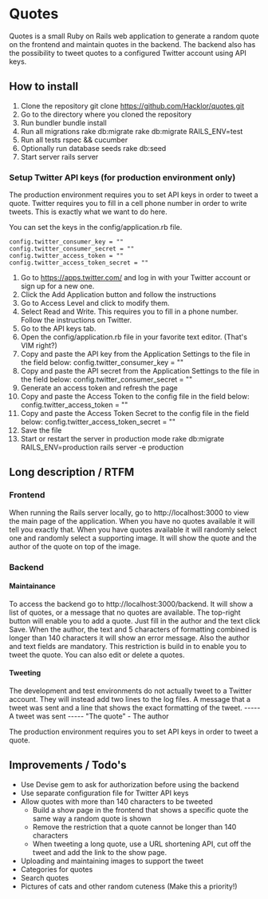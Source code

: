 Quotes
======

Quotes is a small Ruby on Rails web application to generate a random quote on
the frontend and maintain quotes in the backend. The backend also has the
possibility to tweet quotes to a configured Twitter account using API keys.

How to install
-----
1. Clone the repository
    git clone https://github.com/Hacklor/quotes.git <source dir>
2. Go to the directory where you cloned the repository
3. Run bundler
    bundle install
4. Run all migrations
    rake db:migrate
    rake db:migrate RAILS_ENV=test
5. Run all tests
    rspec && cucumber
6. Optionally run database seeds
    rake db:seed
7. Start server
    rails server

### Setup Twitter API keys (for production environment only)
The production environment requires you to set API keys in order to tweet a
quote. Twitter requires you to fill in a cell phone number in order to write
tweets. This is exactly what we want to do here.

You can set the keys in the config/application.rb file.

    config.twitter_consumer_key = ""
    config.twitter_consumer_secret = ""
    config.twitter_access_token = ""
    config.twitter_access_token_secret = ""

1. Go to https://apps.twitter.com/ and log in with your Twitter account or sign
   up for a new one.
2. Click the Add Application button and follow the instructions
3. Go to Access Level and click to modify them.
4. Select Read and Write. This requires you to fill in a phone number. Follow
   the instructions on Twitter.
5. Go to the API keys tab.
6. Open the config/application.rb file in your favorite text editor. (That's VIM
   right?)
7. Copy and paste the API key from the Application Settings to the file in the
   field below:
      config.twitter_consumer_key = "<your API key>"
8. Copy and paste the API secret from the Application Settings to the file in
   the field below:
      config.twitter_consumer_secret = "<your API secret>"
9. Generate an access token and refresh the page
10. Copy and paste the Access Token to the config file in the field below:
      config.twitter_access_token = "<your Access Token>"
11. Copy and paste the Access Token Secret to the config file in the field
    below:
      config.twitter_access_token_secret = "<your Access Token Secret>"
12. Save the file
12. Start or restart the server in production mode
    rake db:migrate RAILS_ENV=production
    rails server -e production


Long description / RTFM
-----
### Frontend
When running the Rails server locally, go to http://localhost:3000 to view the
main page of the application. When you have no quotes available it will tell you
exactly that. When you have quotes available it will randomly select one and
randomly select a supporting image. It will show the quote and the author of the
quote on top of the image.

### Backend

#### Maintainance
To access the backend go to http://localhost:3000/backend. It will show a list
of quotes, or a message that no quotes are available. The top-right button will
enable you to add a quote. Just fill in the author and the text click Save. When
the author, the text and 5 characters of formatting combined is longer than 140
characters it will show an error message. Also the author and text fields are
mandatory. This restriction is build in to enable you to tweet the quote. You
can also edit or delete a quotes.


#### Tweeting
The development and test environments do not actually tweet to a Twitter
account. They will instead add two lines to the log files. A message that a
tweet was sent and a line that shows the exact formatting of the tweet.
  ----- A tweet was sent -----
  "The quote" - The author

The production environment requires you to set API keys in order to tweet a
quote.

Improvements / Todo's
------
- Use Devise gem to ask for authorization before using the backend
- Use separate configuration file for Twitter API keys
- Allow quotes with more than 140 characters to be tweeted
  * Build a show page in the frontend that shows a specific quote the same way a
  random quote is shown
  * Remove the restriction that a quote cannot be longer than 140 characters
  * When tweeting a long quote, use a URL shortening API, cut off the tweet and
  add the link to the show page.
- Uploading and maintaining images to support the tweet
- Categories for quotes
- Search quotes
- Pictures of cats and other random cuteness (Make this a priority!)

